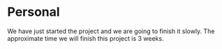 # Personal
We have just started the project and we are going to finish it slowly. The approximate time we will finish this project is 3 weeks.
